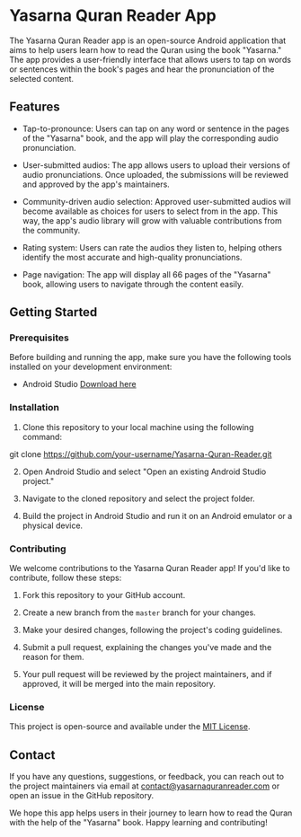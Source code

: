 # Yasarna Quran Reader App

The Yasarna Quran Reader app is an open-source Android application that aims to help users learn how to read the Quran using the book "Yasarna." The app provides a user-friendly interface that allows users to tap on words or sentences within the book's pages and hear the pronunciation of the selected content.

## Features

- Tap-to-pronounce: Users can tap on any word or sentence in the pages of the "Yasarna" book, and the app will play the corresponding audio pronunciation.

- User-submitted audios: The app allows users to upload their versions of audio pronunciations. Once uploaded, the submissions will be reviewed and approved by the app's maintainers.

- Community-driven audio selection: Approved user-submitted audios will become available as choices for users to select from in the app. This way, the app's audio library will grow with valuable contributions from the community.

- Rating system: Users can rate the audios they listen to, helping others identify the most accurate and high-quality pronunciations.

- Page navigation: The app will display all 66 pages of the "Yasarna" book, allowing users to navigate through the content easily.

## Getting Started

### Prerequisites

Before building and running the app, make sure you have the following tools installed on your development environment:

- Android Studio [Download here](https://developer.android.com/studio)

### Installation

1. Clone this repository to your local machine using the following command:

git clone https://github.com/your-username/Yasarna-Quran-Reader.git


2. Open Android Studio and select "Open an existing Android Studio project."

3. Navigate to the cloned repository and select the project folder.

4. Build the project in Android Studio and run it on an Android emulator or a physical device.

### Contributing

We welcome contributions to the Yasarna Quran Reader app! If you'd like to contribute, follow these steps:

1. Fork this repository to your GitHub account.

2. Create a new branch from the `master` branch for your changes.

3. Make your desired changes, following the project's coding guidelines.

4. Submit a pull request, explaining the changes you've made and the reason for them.

5. Your pull request will be reviewed by the project maintainers, and if approved, it will be merged into the main repository.

### License

This project is open-source and available under the [MIT License](LICENSE).

## Contact

If you have any questions, suggestions, or feedback, you can reach out to the project maintainers via email at [contact@yasarnaquranreader.com](mailto:contact@yasarnaquranreader.com) or open an issue in the GitHub repository.

We hope this app helps users in their journey to learn how to read the Quran with the help of the "Yasarna" book. Happy learning and contributing!


